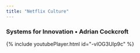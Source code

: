 ```yaml
---
title: "Netflix Culture"
---
```


### Systems for Innovation • Adrian Cockcroft

{% include youtubePlayer.html id="-vlOG3UIp9c" %}
